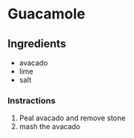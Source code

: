 # Guacamole
## Ingredients
* avacado
* lime
* salt
### Instractions
1. Peal avacado and remove stone
2.  mash the avacado

